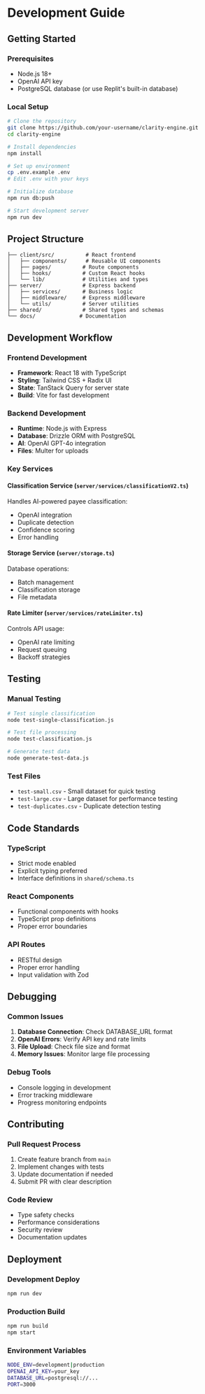 
# Development Guide

## Getting Started

### Prerequisites
- Node.js 18+
- OpenAI API key
- PostgreSQL database (or use Replit's built-in database)

### Local Setup
```bash
# Clone the repository
git clone https://github.com/your-username/clarity-engine.git
cd clarity-engine

# Install dependencies
npm install

# Set up environment
cp .env.example .env
# Edit .env with your keys

# Initialize database
npm run db:push

# Start development server
npm run dev
```

## Project Structure

```
├── client/src/          # React frontend
│   ├── components/      # Reusable UI components
│   ├── pages/          # Route components
│   ├── hooks/          # Custom React hooks
│   └── lib/            # Utilities and types
├── server/             # Express backend
│   ├── services/       # Business logic
│   ├── middleware/     # Express middleware
│   └── utils/          # Server utilities
├── shared/             # Shared types and schemas
└── docs/              # Documentation
```

## Development Workflow

### Frontend Development
- **Framework**: React 18 with TypeScript
- **Styling**: Tailwind CSS + Radix UI
- **State**: TanStack Query for server state
- **Build**: Vite for fast development

### Backend Development  
- **Runtime**: Node.js with Express
- **Database**: Drizzle ORM with PostgreSQL
- **AI**: OpenAI GPT-4o integration
- **Files**: Multer for uploads

### Key Services

#### Classification Service (`server/services/classificationV2.ts`)
Handles AI-powered payee classification:
- OpenAI integration
- Duplicate detection
- Confidence scoring
- Error handling

#### Storage Service (`server/storage.ts`)
Database operations:
- Batch management
- Classification storage
- File metadata

#### Rate Limiter (`server/services/rateLimiter.ts`)
Controls API usage:
- OpenAI rate limiting
- Request queuing
- Backoff strategies

## Testing

### Manual Testing
```bash
# Test single classification
node test-single-classification.js

# Test file processing
node test-classification.js

# Generate test data
node generate-test-data.js
```

### Test Files
- `test-small.csv` - Small dataset for quick testing
- `test-large.csv` - Large dataset for performance testing
- `test-duplicates.csv` - Duplicate detection testing

## Code Standards

### TypeScript
- Strict mode enabled
- Explicit typing preferred
- Interface definitions in `shared/schema.ts`

### React Components
- Functional components with hooks
- TypeScript prop definitions
- Proper error boundaries

### API Routes
- RESTful design
- Proper error handling
- Input validation with Zod

## Debugging

### Common Issues
1. **Database Connection**: Check DATABASE_URL format
2. **OpenAI Errors**: Verify API key and rate limits
3. **File Upload**: Check file size and format
4. **Memory Issues**: Monitor large file processing

### Debug Tools
- Console logging in development
- Error tracking middleware
- Progress monitoring endpoints

## Contributing

### Pull Request Process
1. Create feature branch from `main`
2. Implement changes with tests
3. Update documentation if needed
4. Submit PR with clear description

### Code Review
- Type safety checks
- Performance considerations
- Security review
- Documentation updates

## Deployment

### Development Deploy
```bash
npm run dev
```

### Production Build
```bash
npm run build
npm start
```

### Environment Variables
```bash
NODE_ENV=development|production
OPENAI_API_KEY=your_key
DATABASE_URL=postgresql://...
PORT=3000
```
